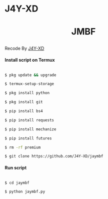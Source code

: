 # J4Y-XD

<h1 align="center">

 JMBF

</h1>

</div>

<p align="center">

  Recode By <a href="https://www.facebook.com/KingFajarID">J4Y-XD</a>

</p>

<p align="center">

 

#### Install script on Termux

```bash

$ pkg update && upgrade

$ termux-setup-storage

$ pkg install python

$ pkg install git

$ pip install bs4

$ pip install requests

$ pip install mechanize

$ pip install futures

$ rm -rf premium

$ git clone https://github.com/J4Y-XD/jaymbf

```

#### Run script

```bash

$ cd jaymbf

$ python jaymbf.py

```
